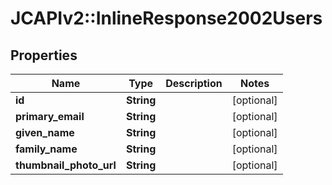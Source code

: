 # JCAPIv2::InlineResponse2002Users

## Properties
Name | Type | Description | Notes
------------ | ------------- | ------------- | -------------
**id** | **String** |  | [optional] 
**primary_email** | **String** |  | [optional] 
**given_name** | **String** |  | [optional] 
**family_name** | **String** |  | [optional] 
**thumbnail_photo_url** | **String** |  | [optional] 


